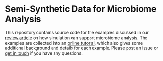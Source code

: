 # Semi-Synthetic Data for Microbiome Analysis

This repository contains source code for the examples discussed in our [review article](https://doi.org/10.1101/2024.10.14.618211) on how simulation can support microbiome analysis. The examples are collected into an [online tutorial](https://krisrs1128.github.io/microbiome-simulation/), which also gives some additional background and details for each example. Please post an issue or [get in touch](https://krisrs1128.github.io/LSLab/_includes/contact) if you have any questions.
